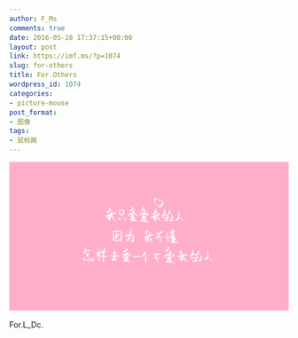 ```yaml
---
author: F_Ms
comments: true
date: 2016-05-28 17:37:15+00:00
layout: post
link: https://imf.ms/?p=1074
slug: for-others
title: For.Others
wordpress_id: 1074
categories:
- picture-mouse
post_format:
- 图像
tags:
- 鼠标画
---
```


![To.L_Dc-02我只爱爱我的人,因为,我不懂,怎样去爱一个不爱我的人_20160526](/img/post/wp/2016/05/To.L_Dc-02我只爱爱我的人因为我不懂怎样去爱一个不爱我的人_20160526.png)


For.L_Dc.

